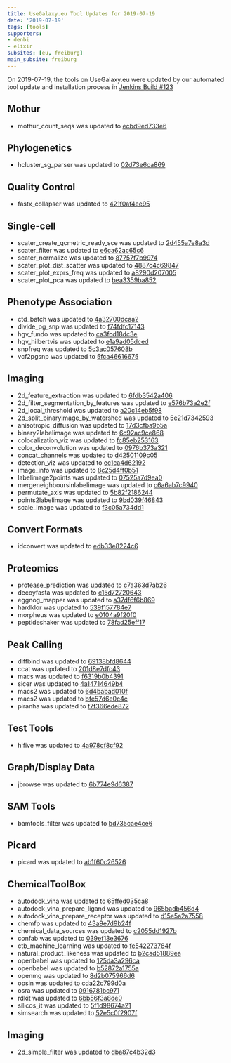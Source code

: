 ```yaml
---
title: UseGalaxy.eu Tool Updates for 2019-07-19
date: '2019-07-19'
tags: [tools]
supporters:
- denbi
- elixir
subsites: [eu, freiburg]
main_subsite: freiburg
---
```


On 2019-07-19, the tools on UseGalaxy.eu were updated by our automated tool update and installation process in [Jenkins Build #123](https://build.galaxyproject.eu/job/usegalaxy-eu/job/install-tools/#123/)

## Mothur

- mothur_count_seqs was updated to [ecbd9ed733e6](https://toolshed.g2.bx.psu.edu/view/iuc/mothur_count_seqs/ecbd9ed733e6)

## Phylogenetics

- hcluster_sg_parser was updated to [02d73e6ca869](https://toolshed.g2.bx.psu.edu/view/earlhaminst/hcluster_sg_parser/02d73e6ca869)

## Quality Control

- fastx_collapser was updated to [421f0af4ee95](https://toolshed.g2.bx.psu.edu/view/devteam/fastx_collapser/421f0af4ee95)

## Single-cell

- scater_create_qcmetric_ready_sce was updated to [2d455a7e8a3d](https://toolshed.g2.bx.psu.edu/view/iuc/scater_create_qcmetric_ready_sce/2d455a7e8a3d)
- scater_filter was updated to [e6ca62ac65c6](https://toolshed.g2.bx.psu.edu/view/iuc/scater_filter/e6ca62ac65c6)
- scater_normalize was updated to [87757f7b9974](https://toolshed.g2.bx.psu.edu/view/iuc/scater_normalize/87757f7b9974)
- scater_plot_dist_scatter was updated to [4887c4c69847](https://toolshed.g2.bx.psu.edu/view/iuc/scater_plot_dist_scatter/4887c4c69847)
- scater_plot_exprs_freq was updated to [a8290d207005](https://toolshed.g2.bx.psu.edu/view/iuc/scater_plot_exprs_freq/a8290d207005)
- scater_plot_pca was updated to [bea3359ba852](https://toolshed.g2.bx.psu.edu/view/iuc/scater_plot_pca/bea3359ba852)

## Phenotype Association

- ctd_batch was updated to [4a32700dcaa2](https://toolshed.g2.bx.psu.edu/view/devteam/ctd_batch/4a32700dcaa2)
- divide_pg_snp was updated to [f74fdfc17143](https://toolshed.g2.bx.psu.edu/view/devteam/divide_pg_snp/f74fdfc17143)
- hgv_fundo was updated to [ca3fcd18dc3e](https://toolshed.g2.bx.psu.edu/view/devteam/hgv_fundo/ca3fcd18dc3e)
- hgv_hilbertvis was updated to [e1a9ad05dced](https://toolshed.g2.bx.psu.edu/view/devteam/hgv_hilbertvis/e1a9ad05dced)
- snpfreq was updated to [5c3ac057608b](https://toolshed.g2.bx.psu.edu/view/devteam/snpfreq/5c3ac057608b)
- vcf2pgsnp was updated to [5fca46616675](https://toolshed.g2.bx.psu.edu/view/devteam/vcf2pgsnp/5fca46616675)

## Imaging

- 2d_feature_extraction was updated to [6fdb3542a406](https://toolshed.g2.bx.psu.edu/view/imgteam/2d_feature_extraction/6fdb3542a406)
- 2d_filter_segmentation_by_features was updated to [e576b73a2e2f](https://toolshed.g2.bx.psu.edu/view/imgteam/2d_filter_segmentation_by_features/e576b73a2e2f)
- 2d_local_threshold was updated to [a20c14eb5f98](https://toolshed.g2.bx.psu.edu/view/imgteam/2d_local_threshold/a20c14eb5f98)
- 2d_split_binaryimage_by_watershed was updated to [5e21d7342593](https://toolshed.g2.bx.psu.edu/view/imgteam/2d_split_binaryimage_by_watershed/5e21d7342593)
- anisotropic_diffusion was updated to [17d3cfba9b5a](https://toolshed.g2.bx.psu.edu/view/imgteam/anisotropic_diffusion/17d3cfba9b5a)
- binary2labelimage was updated to [6c92ac9ce868](https://toolshed.g2.bx.psu.edu/view/imgteam/binary2labelimage/6c92ac9ce868)
- colocalization_viz was updated to [fc85eb253163](https://toolshed.g2.bx.psu.edu/view/imgteam/colocalization_viz/fc85eb253163)
- color_deconvolution was updated to [0976b373a321](https://toolshed.g2.bx.psu.edu/view/imgteam/color_deconvolution/0976b373a321)
- concat_channels was updated to [d42501109c05](https://toolshed.g2.bx.psu.edu/view/imgteam/concat_channels/d42501109c05)
- detection_viz was updated to [ec1ca4d62192](https://toolshed.g2.bx.psu.edu/view/imgteam/detection_viz/ec1ca4d62192)
- image_info was updated to [8c25d4ff0b51](https://toolshed.g2.bx.psu.edu/view/imgteam/image_info/8c25d4ff0b51)
- labelimage2points was updated to [07525a7d9ea0](https://toolshed.g2.bx.psu.edu/view/imgteam/labelimage2points/07525a7d9ea0)
- mergeneighboursinlabelimage was updated to [c6a6ab7c9940](https://toolshed.g2.bx.psu.edu/view/imgteam/mergeneighboursinlabelimage/c6a6ab7c9940)
- permutate_axis was updated to [5b82f2186244](https://toolshed.g2.bx.psu.edu/view/imgteam/permutate_axis/5b82f2186244)
- points2labelimage was updated to [9bd039f46843](https://toolshed.g2.bx.psu.edu/view/imgteam/points2labelimage/9bd039f46843)
- scale_image was updated to [f3c05a734dd1](https://toolshed.g2.bx.psu.edu/view/imgteam/scale_image/f3c05a734dd1)


## Convert Formats

- idconvert was updated to [edb33e8224c6](https://toolshed.g2.bx.psu.edu/view/galaxyp/idconvert/edb33e8224c6)


## Proteomics

- protease_prediction was updated to [c7a363d7ab26](https://toolshed.g2.bx.psu.edu/view/bgruening/protease_prediction/c7a363d7ab26)
- decoyfasta was updated to [c15d72720643](https://toolshed.g2.bx.psu.edu/view/galaxyp/decoyfasta/c15d72720643)
- eggnog_mapper was updated to [a37df6f6b869](https://toolshed.g2.bx.psu.edu/view/galaxyp/eggnog_mapper/a37df6f6b869)
- hardklor was updated to [539f157784e7](https://toolshed.g2.bx.psu.edu/view/galaxyp/hardklor/539f157784e7)
- morpheus was updated to [e0104a9f20f0](https://toolshed.g2.bx.psu.edu/view/galaxyp/morpheus/e0104a9f20f0)
- peptideshaker was updated to [78fad25eff17](https://toolshed.g2.bx.psu.edu/view/galaxyp/peptideshaker/78fad25eff17)

## Peak Calling

- diffbind was updated to [69138bfd8644](https://toolshed.g2.bx.psu.edu/view/bgruening/diffbind/69138bfd8644)
- ccat was updated to [201d8e7dfc43](https://toolshed.g2.bx.psu.edu/view/devteam/ccat/201d8e7dfc43)
- macs was updated to [f6319b0b4391](https://toolshed.g2.bx.psu.edu/view/devteam/macs/f6319b0b4391)
- sicer was updated to [4a14714649b4](https://toolshed.g2.bx.psu.edu/view/devteam/sicer/4a14714649b4)
- macs2 was updated to [6d4babad010f](https://toolshed.g2.bx.psu.edu/view/iuc/macs2/6d4babad010f)
- macs2 was updated to [bfe57d6e0c4c](https://toolshed.g2.bx.psu.edu/view/iuc/macs2/bfe57d6e0c4c)
- piranha was updated to [f7f366ede872](https://toolshed.g2.bx.psu.edu/view/rnateam/piranha/f7f366ede872)

## Test Tools

- hifive was updated to [4a978cf8cf92](https://toolshed.g2.bx.psu.edu/view/sauria/hifive/4a978cf8cf92)


## Graph/Display Data

- jbrowse was updated to [6b774e9d6387](https://toolshed.g2.bx.psu.edu/view/iuc/jbrowse/6b774e9d6387)

## SAM Tools

- bamtools_filter was updated to [bd735cae4ce6](https://toolshed.g2.bx.psu.edu/view/devteam/bamtools_filter/bd735cae4ce6)

## Picard

- picard was updated to [ab1f60c26526](https://toolshed.g2.bx.psu.edu/view/devteam/picard/ab1f60c26526)

## ChemicalToolBox

- autodock_vina was updated to [65ffed035ca8](https://toolshed.g2.bx.psu.edu/view/bgruening/autodock_vina/65ffed035ca8)
- autodock_vina_prepare_ligand was updated to [965badb456d4](https://toolshed.g2.bx.psu.edu/view/bgruening/autodock_vina_prepare_ligand/965badb456d4)
- autodock_vina_prepare_receptor was updated to [d15e5a2a7558](https://toolshed.g2.bx.psu.edu/view/bgruening/autodock_vina_prepare_receptor/d15e5a2a7558)
- chemfp was updated to [43a9e7d9b24f](https://toolshed.g2.bx.psu.edu/view/bgruening/chemfp/43a9e7d9b24f)
- chemical_data_sources was updated to [c2055dd1927b](https://toolshed.g2.bx.psu.edu/view/bgruening/chemical_data_sources/c2055dd1927b)
- confab was updated to [039ef13e3676](https://toolshed.g2.bx.psu.edu/view/bgruening/confab/039ef13e3676)
- ctb_machine_learning was updated to [fe542273784f](https://toolshed.g2.bx.psu.edu/view/bgruening/ctb_machine_learning/fe542273784f)
- natural_product_likeness was updated to [b2cad51889ea](https://toolshed.g2.bx.psu.edu/view/bgruening/natural_product_likeness/b2cad51889ea)
- openbabel was updated to [125da3a296ca](https://toolshed.g2.bx.psu.edu/view/bgruening/openbabel/125da3a296ca)
- openbabel was updated to [b52872a1755a](https://toolshed.g2.bx.psu.edu/view/bgruening/openbabel/b52872a1755a)
- openmg was updated to [8d2b075966d6](https://toolshed.g2.bx.psu.edu/view/bgruening/openmg/8d2b075966d6)
- opsin was updated to [cda22c799d0a](https://toolshed.g2.bx.psu.edu/view/bgruening/opsin/cda22c799d0a)
- osra was updated to [0916781bc971](https://toolshed.g2.bx.psu.edu/view/bgruening/osra/0916781bc971)
- rdkit was updated to [6bb56f3a8de0](https://toolshed.g2.bx.psu.edu/view/bgruening/rdkit/6bb56f3a8de0)
- silicos_it was updated to [5f1d98674a21](https://toolshed.g2.bx.psu.edu/view/bgruening/silicos_it/5f1d98674a21)
- simsearch was updated to [52e5c0f2907f](https://toolshed.g2.bx.psu.edu/view/bgruening/simsearch/52e5c0f2907f)

## Imaging

- 2d_simple_filter was updated to [dba87c4b32d3](https://toolshed.g2.bx.psu.edu/view/imgteam/2d_simple_filter/dba87c4b32d3)


